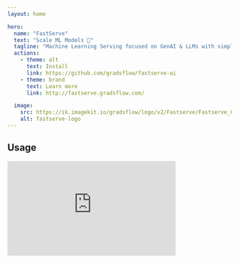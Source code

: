 ```yaml
---
layout: home

hero:
  name: "FastServe"
  text: "Scale ML Models 🚀"
  tagline: "Machine Learning Serving focused on GenAI & LLMs with simplicity as the top priority."
  actions:
    - theme: alt
      text: Install
      link: https://github.com/gradsflow/fastserve-ai
    - theme: brand
      text: Learn more
      link: http://fastserve.gradsflow.com/

  image:
    src: https://ik.imagekit.io/gradsflow/logo/v2/Fastserve/Fastserve_COhg7vM6z.png?updatedAt=1710293004534
    alt: fastserve-logo
---
```


## Usage

<div style="position: relative; padding-bottom: 56.25%; height: 0;">
    <iframe style="position: absolute; top: 0; left: 0; width: 75%; height: 75%;" src="https://www.youtube.com/embed/GfcmyfPB9qY" frameborder="0" allow="accelerometer; autoplay; clipboard-write; encrypted-media; gyroscope; picture-in-picture" allowfullscreen></iframe>
</div>


<style>
:root {
  --vp-home-hero-name-color: transparent;
  --vp-home-hero-name-background: -webkit-linear-gradient(120deg, #bd34fe 30%, #41d1ff);

  --vp-home-hero-image-background-image: linear-gradient(-45deg, #bd34fe 50%, #47caff 50%);
  --vp-home-hero-image-filter: blur(44px);
}

@media (min-width: 640px) {
  :root {
    --vp-home-hero-image-filter: blur(56px);
  }
}

@media (min-width: 960px) {
  :root {
    --vp-home-hero-image-filter: blur(68px);
  }
}
</style>
